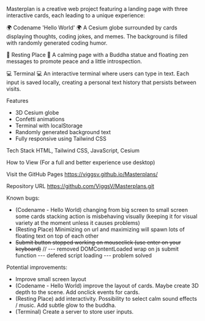 Masterplan is a creative web project featuring a landing page with three interactive cards, each leading to a unique experience:

🌍 Codename 'Hello World' 🌍
A Cesium globe surrounded by cards displaying thoughts, coding jokes, and memes. The background is filled with randomly generated coding humor.

🧘 Resting Place 🧘
A calming page with a Buddha statue and floating zen messages to promote peace and a little introspection.

💻 Terminal 💻
An interactive terminal where users can type in text. Each input is saved locally, creating a personal text history that persists between visits.

Features
- 3D Cesium globe
- Confetti animations
- Terminal with localStorage
- Randomly generated background text
- Fully responsive using Tailwind CSS

Tech Stack
HTML, Tailwind CSS, JavaScript, Cesium

How to View (For a full and better experience use desktop)

Visit the GitHub Pages
https://viggsv.github.io/Masterplans/

Repository URL
https://github.com/ViggsV/Masterplans.git

Known bugs:
- (Codename - Hello World) changing from big screen to small screen some cards stacking action is misbehaving visually (keeping it for visual variety at the moment unless it causes problems)
- (Resting Place) Minimizing on url and maximizing will spawn lots of floating text on top of each other
- ~~Submit button stopped working on mouseclick (use enter on your keyboard)~~ // --- removed DOMContentLoaded wrap on js submit function --- defered script loading --- problem solved

Potential improvements:
- Improve small screen layout
- (Codename - Hello World) improve the layout of cards. Maybe create 3D depth to the scene. Add onclick events for cards.
- (Resting Place) add interactivity. Possibility to select calm sound effects / music. Add subtle glow to the buddha.
- (Terminal) Create a server to store user inputs.


